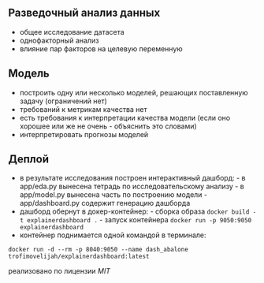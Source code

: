 ## Разведочный анализ данных
-    общее исследование датасета
-    однофакторный анализ
-    влияние пар факторов на целевую переменную


## Модель
-    построить одну или несколько моделей, решающих поставленную задачу (ограничений нет)
-    требований к метрикам качества нет
-    есть требования к интерпретации качества модели (если оно хорошее или же не очень - объяснить это словами)
-    интерпретировать прогнозы моделей
     

## Деплой
-    в результате исследования построен интерактивный дашборд:
    - в app/eda.py вынесена тетрадь по исследовательскому анализу
    - в app/model.py вынесена часть по построению модели
    - app/dashboard.py содержит генерацию дашборда
-    дашборд обернут в докер-контейнер:
    - сборка образа ```docker build -t explainerdashboard .```
    - запуск контейнера ```docker run -p 9050:9050 explainerdashboard```
-    контейнер поднимается одной командой в терминале:

```docker run -d --rm -p 8040:9050 --name dash_abalone trofimovelijah/explainerdashboard:latest```

реализовано по лицензии *MIT*
